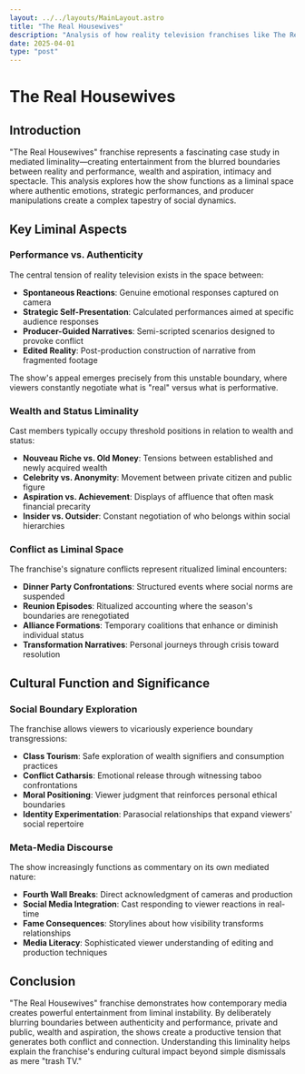 ```yaml
---
layout: ../../layouts/MainLayout.astro
title: "The Real Housewives"
description: "Analysis of how reality television franchises like The Real Housewives create and exploit liminal spaces of performance, authenticity, and social dynamics."
date: 2025-04-01
type: "post"
---
```


# The Real Housewives

## Introduction
"The Real Housewives" franchise represents a fascinating case study in mediated liminality—creating entertainment from the blurred boundaries between reality and performance, wealth and aspiration, intimacy and spectacle. This analysis explores how the show functions as a liminal space where authentic emotions, strategic performances, and producer manipulations create a complex tapestry of social dynamics.

## Key Liminal Aspects

### Performance vs. Authenticity
The central tension of reality television exists in the space between:
- **Spontaneous Reactions**: Genuine emotional responses captured on camera
- **Strategic Self-Presentation**: Calculated performances aimed at specific audience responses
- **Producer-Guided Narratives**: Semi-scripted scenarios designed to provoke conflict
- **Edited Reality**: Post-production construction of narrative from fragmented footage

The show's appeal emerges precisely from this unstable boundary, where viewers constantly negotiate what is "real" versus what is performative.

### Wealth and Status Liminality
Cast members typically occupy threshold positions in relation to wealth and status:
- **Nouveau Riche vs. Old Money**: Tensions between established and newly acquired wealth
- **Celebrity vs. Anonymity**: Movement between private citizen and public figure
- **Aspiration vs. Achievement**: Displays of affluence that often mask financial precarity
- **Insider vs. Outsider**: Constant negotiation of who belongs within social hierarchies

### Conflict as Liminal Space
The franchise's signature conflicts represent ritualized liminal encounters:
- **Dinner Party Confrontations**: Structured events where social norms are suspended
- **Reunion Episodes**: Ritualized accounting where the season's boundaries are renegotiated
- **Alliance Formations**: Temporary coalitions that enhance or diminish individual status
- **Transformation Narratives**: Personal journeys through crisis toward resolution

## Cultural Function and Significance

### Social Boundary Exploration
The franchise allows viewers to vicariously experience boundary transgressions:
- **Class Tourism**: Safe exploration of wealth signifiers and consumption practices
- **Conflict Catharsis**: Emotional release through witnessing taboo confrontations
- **Moral Positioning**: Viewer judgment that reinforces personal ethical boundaries
- **Identity Experimentation**: Parasocial relationships that expand viewers' social repertoire

### Meta-Media Discourse
The show increasingly functions as commentary on its own mediated nature:
- **Fourth Wall Breaks**: Direct acknowledgment of cameras and production
- **Social Media Integration**: Cast responding to viewer reactions in real-time
- **Fame Consequences**: Storylines about how visibility transforms relationships
- **Media Literacy**: Sophisticated viewer understanding of editing and production techniques

## Conclusion
"The Real Housewives" franchise demonstrates how contemporary media creates powerful entertainment from liminal instability. By deliberately blurring boundaries between authenticity and performance, private and public, wealth and aspiration, the shows create a productive tension that generates both conflict and connection. Understanding this liminality helps explain the franchise's enduring cultural impact beyond simple dismissals as mere "trash TV."

